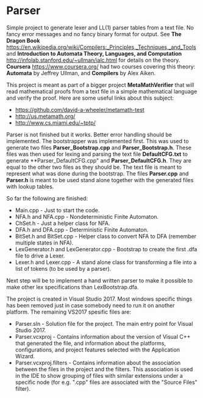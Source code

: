 # Parser
Simple project to generate lexer and LL(1) parser tables from a text file.
No fancy error messages and no fancy binary format for output. See **The Dragon Book** <https://en.wikipedia.org/wiki/Compilers:_Principles,_Techniques,_and_Tools>
and **Introduction to Automata Theory, Languages, and Computation** <http://infolab.stanford.edu/~ullman/ialc.html> for details on the theory.
**Coursera** <https://www.coursera.org/> had two courses covering this theory: **Automata** by Jeffrey Ullman, and **Compilers** by Alex Aiken.

This project is meant as part of a bigger project **MetaMathVerifier** that will read mathematical proofs from a text file in a simple mathematical language and verify the proof.
Here are some useful links about this subject:
* <https://github.com/david-a-wheeler/metamath-test>
* <http://us.metamath.org/>
* <http://www.cs.miami.edu/~tptp/>

Parser is not finished but it works. Better error handling should be implemented. The bootstrapper was implemented first. This was used to generate two files **Parser_Bootstrap.cpp** and **Parser_Bootstrap.h**.
These files was then used for lexing and parsing the text file **DefaultCFG.txt** to generate **Parser_DefaultCFG.cpp" and **Parser_DefaultCFG.h**. They are equal to the other two files as they should be.
The text file is meant to represent what was done during the bootstrap. The files **Parser.cpp** and **Parser.h** is meant to be used stand alone together with the generated files with lookup tables.

So far the following are finished:
* Main.cpp - Just to start the code.
* NFA.h and NFA.cpp - Nondeterministic Finite Automaton.
* ChSet.h - Just a helper class for NFA.
* DFA.h and DFA.cpp - Deterministic Finite Automaton.
* BitSet.h and BitSet.cpp - Helper class to convert NFA to DFA (remember multiple states in NFA).
* LexGenerator.h and LexGenerator.cpp - Bootstrap to create the first .dfa file to drive a Lexer.
* Lexer.h and Lexer.cpp - A stand alone class for transforming a file into a list of tokens (to be used by a parser).

Next step will be to implement a hand written parser to make it possible to make other lex specifications than LexBootstrap.dfa.

The project is created in Visual Studio 2017. Most windows specific things has been removed just in case somebody need to run it on another platform. The remaining VS2017 spesific files are:
* Parser.sln - 
  Solution file for the project. The main entry point for Visual Studio 2017.
* Parser.vcxproj - 
  Contains information about the version of Visual C++ that generated the file, and information about the platforms, configurations, and project features selected with the Application Wizard.
* Parser.vcxproj.filters - 
  Contains information about the association between the files in the project and the filters. This association is used in the IDE to show grouping of files with similar extensions under a specific node (for e.g. ".cpp" files are associated with the "Source Files" filter).
